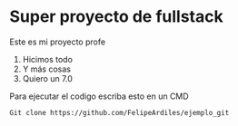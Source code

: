 # Super proyecto de fullstack

Este es mi proyecto profe
1. Hicimos todo
2. Y más cosas
3. Quiero un 7.0

Para ejecutar el codigo escriba esto en un CMD
```bash
Git clone https://github.com/FelipeArdiles/ejemplo_git
```
